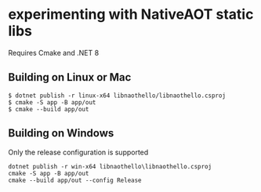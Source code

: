 # experimenting with NativeAOT static libs

Requires Cmake and .NET 8

## Building on Linux or Mac

``` console
$ dotnet publish -r linux-x64 libnaothello/libnaothello.csproj
$ cmake -S app -B app/out
$ cmake --build app/out
```

## Building on Windows

Only the release configuration is supported

```console
dotnet publish -r win-x64 libnaothello\libnaothello.csproj
cmake -S app -B app/out
cmake --build app/out --config Release
```
